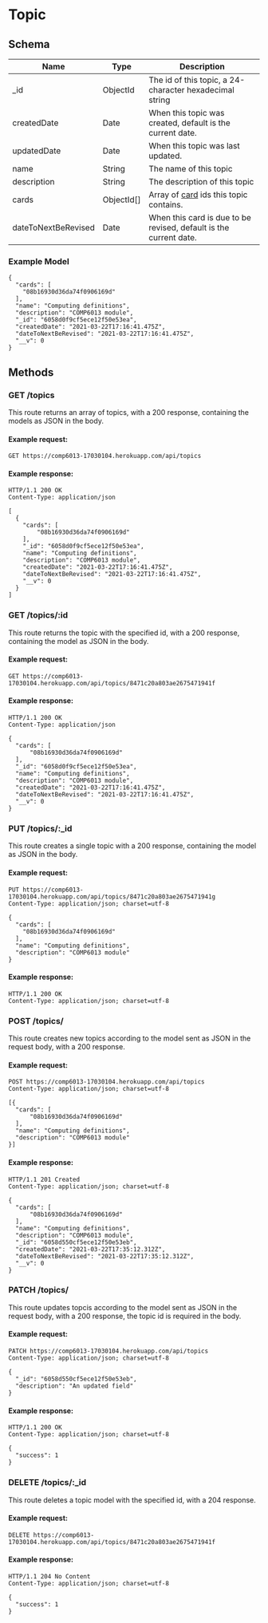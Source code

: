 # Topic

## Schema

Name | Type | Description
---- | ---- | -----------
_id | ObjectId | The id of this topic, a 24-character hexadecimal string
createdDate | Date | When this topic was created, default is the current date.
updatedDate | Date | When this topic was last updated.
name | String | The name of this topic
description | String | The description of this topic
cards | ObjectId[] | Array of [card](./topic.md#schema) ids this topic contains.
dateToNextBeRevised | Date | When this card is due to be revised, default is the current date.

### Example Model

```
{
  "cards": [
    "08b16930d36da74f0906169d"
  ],
  "name": "Computing definitions",
  "description": "COMP6013 module",
  "_id": "6058d0f9cf5ece12f50e53ea",
  "createdDate": "2021-03-22T17:16:41.475Z",
  "dateToNextBeRevised": "2021-03-22T17:16:41.475Z",
  "__v": 0
}
```

## Methods


### GET /topics
This route returns an array of topics, with a 200 response, containing the models as JSON in the body.

#### Example request:

```
GET https://comp6013-17030104.herokuapp.com/api/topics

```

#### Example response:

```
HTTP/1.1 200 OK
Content-Type: application/json

[
  {
    "cards": [
        "08b16930d36da74f0906169d"
    ],
    "_id": "6058d0f9cf5ece12f50e53ea",
    "name": "Computing definitions",
    "description": "COMP6013 module",
    "createdDate": "2021-03-22T17:16:41.475Z",
    "dateToNextBeRevised": "2021-03-22T17:16:41.475Z",
    "__v": 0
  }
]
```


### GET /topics/:id
This route returns the topic with the specified id, with a 200 response, containing the model as JSON in the body.

#### Example request:

```
GET https://comp6013-17030104.herokuapp.com/api/topics/8471c20a803ae2675471941f
```

#### Example response:


```
HTTP/1.1 200 OK
Content-Type: application/json

{
  "cards": [
      "08b16930d36da74f0906169d"
  ],
  "_id": "6058d0f9cf5ece12f50e53ea",
  "name": "Computing definitions",
  "description": "COMP6013 module",
  "createdDate": "2021-03-22T17:16:41.475Z",
  "dateToNextBeRevised": "2021-03-22T17:16:41.475Z",
  "__v": 0
}
```


### PUT /topics/:_id
This route creates a single topic with a 200 response, containing the model as JSON in the body.

#### Example request:
```
PUT https://comp6013-17030104.herokuapp.com/api/topics/8471c20a803ae2675471941g
Content-Type: application/json; charset=utf-8

{
  "cards": [
    "08b16930d36da74f0906169d"
  ],
  "name": "Computing definitions",
  "description": "COMP6013 module"
}
```

#### Example response:

```
HTTP/1.1 200 OK
Content-Type: application/json; charset=utf-8
```


### POST /topics/
This route creates new topics according to the model sent as JSON in the request body, with a 200 response.

#### Example request:

```
POST https://comp6013-17030104.herokuapp.com/api/topics
Content-Type: application/json; charset=utf-8

[{
  "cards": [
      "08b16930d36da74f0906169d"
  ],
  "name": "Computing definitions",
  "description": "COMP6013 module"
}]
```

#### Example response:


```
HTTP/1.1 201 Created
Content-Type: application/json; charset=utf-8

{
  "cards": [
      "08b16930d36da74f0906169d"
  ],
  "name": "Computing definitions",
  "description": "COMP6013 module",
  "_id": "6058d550cf5ece12f50e53eb",
  "createdDate": "2021-03-22T17:35:12.312Z",
  "dateToNextBeRevised": "2021-03-22T17:35:12.312Z",
  "__v": 0
}
```


### PATCH /topics/
This route updates topcis according to the model sent as JSON in the request body, with a 200 response, the topic id is required in the body.

#### Example request:

```
PATCH https://comp6013-17030104.herokuapp.com/api/topics
Content-Type: application/json; charset=utf-8

{
  "_id": "6058d550cf5ece12f50e53eb",
  "description": "An updated field"
}
```

#### Example response:

```
HTTP/1.1 200 OK
Content-Type: application/json; charset=utf-8

{
  "success": 1
}
```


### DELETE /topics/:_id
This route deletes a topic model with the specified id, with a 204 response.

#### Example request:

```
DELETE https://comp6013-17030104.herokuapp.com/api/topics/8471c20a803ae2675471941f
```

#### Example response:

```
HTTP/1.1 204 No Content
Content-Type: application/json; charset=utf-8

{
  "success": 1
}
```